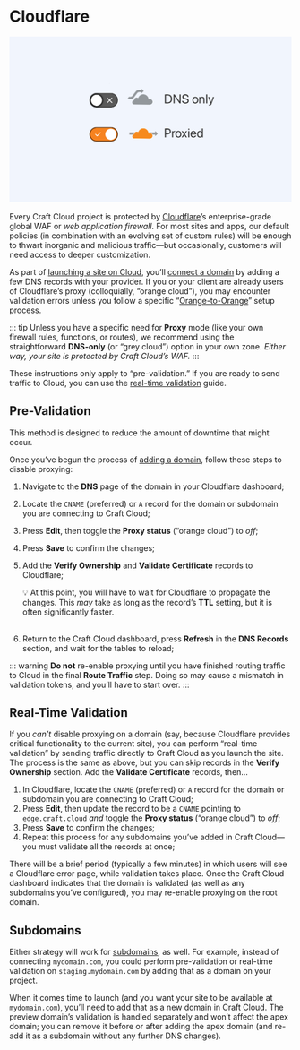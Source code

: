 # Cloudflare

![Illustration showing Cloudflare’s “proxy” setting toggle.](images/cloud-cf-o2o.png)

Every Craft Cloud project is protected by [Cloudflare](https://cloudflare.com/)’s enterprise-grade global WAF or _web application firewall_.
For most sites and apps, our default policies (in combination with an evolving set of custom rules) will be enough to thwart inorganic and malicious traffic—but occasionally, customers will need access to deeper customization.

As part of [launching a site on Cloud](launch-checklist.md), you’ll [connect a domain](domains.md) by adding a few DNS records with your provider.
If you or your client are already users of Cloudflare’s proxy (colloquially, “orange cloud”), you may encounter validation errors unless you follow a specific “[Orange-to-Orange](https://developers.cloudflare.com/cloudflare-for-platforms/cloudflare-for-saas/saas-customers/how-it-works/)” setup process.

::: tip
Unless you have a specific need for **Proxy** mode (like your own firewall rules, functions, or routes), we recommend using the straightforward **DNS-only** (or “grey cloud”) option in your own zone.
_Either way, your site is protected by Craft Cloud’s WAF._
:::

These instructions only apply to “pre-validation.”
If you are ready to send traffic to Cloud, you can use the [real-time validation](#real-time-validation) guide.

## Pre-Validation

This method is designed to reduce the amount of downtime that might occur.

Once you’ve begun the process of [adding a domain](domains.md#adding-a-domain), follow these steps to disable proxying:

1. Navigate to the **DNS** page of the domain in your Cloudflare dashboard;
2. Locate the `CNAME` (preferred) or `A` record for the domain or subdomain you are connecting to Craft Cloud;
3. Press **Edit**, then toggle the **Proxy status** (“orange cloud”) to _off_;
4. Press **Save** to confirm the changes;
5. Add the **Verify Ownership** and **Validate Certificate** records to Cloudflare;

    💡 At this point, you will have to wait for Cloudflare to propagate the changes.
    This _may_ take as long as the record’s **TTL** setting, but it is often significantly faster.<br><br>

6. Return to the Craft Cloud dashboard, press **Refresh** in the **DNS Records** section, and wait for the tables to reload;

::: warning
**Do not** re-enable proxying until you have finished routing traffic to Cloud in the final **Route Traffic** step.
Doing so may cause a mismatch in validation tokens, and you’ll have to start over.
:::

## Real-Time Validation

If you _can’t_ disable proxying on a domain (say, because Cloudflare provides critical functionality to the current site), you can perform “real-time validation” by sending traffic directly to Craft Cloud as you launch the site.
The process is the same as above, but you can skip records in the **Verify Ownership** section. Add the **Validate Certificate** records, then…

1. In Cloudflare, locate the `CNAME` (preferred) or `A` record for the domain or subdomain you are connecting to Craft Cloud;
2. Press **Edit**, then update the record to be a `CNAME` pointing to `edge.craft.cloud` _and_ toggle the **Proxy status** (“orange cloud”) to _off_;
3. Press **Save** to confirm the changes;
4. Repeat this process for any subdomains you’ve added in Craft Cloud—you must validate all the records at once;

There will be a brief period (typically a few minutes) in which users will see a Cloudflare error page, while validation takes place.
Once the Craft Cloud dashboard indicates that the domain is validated (as well as any subdomains you’ve configured), you may re-enable proxying on the root domain.

## Subdomains

Either strategy will work for [subdomains](domains.md#subdomains), as well.
For example, instead of connecting `mydomain.com`, you could perform pre-validation or real-time validation on `staging.mydomain.com` by adding that as a domain on your project.

When it comes time to launch (and you want your site to be available at `mydomain.com`), you’ll need to add that as a new domain in Craft Cloud.
The preview domain’s validation is handled separately and won’t affect the apex domain; you can remove it before or after adding the apex domain (and re-add it as a subdomain without any further DNS changes).

